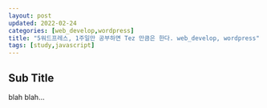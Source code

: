 ```yaml
---
layout: post
updated: 2022-02-24
categories: [web_develop,wordpress]
title: "5워드프레스, 1주일만 공부하면 Tez 만큼은 한다. web_develop, wordpress"
tags: [study,javascript]
---
```


## Sub Title

blah blah...